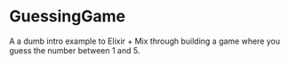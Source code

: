 # GuessingGame

A a dumb intro example to Elixir + Mix through building a game where you guess the number between 1 and 5.

